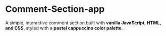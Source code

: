 # Comment-Section-app
A simple, interactive comment section built with **vanilla JavaScript, HTML, and CSS**, styled with a **pastel cappuccino color palette**.  
